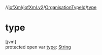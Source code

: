//[iofXml](../../../index.md)/[iofXml.v2](../index.md)/[OrganisationTypeId](index.md)/[type](type.md)

# type

[jvm]\
protected open var [type](type.md): [String](https://docs.oracle.com/javase/8/docs/api/java/lang/String.html)
